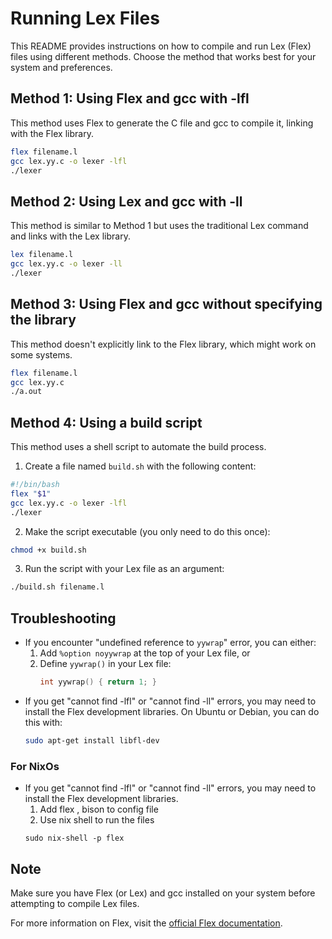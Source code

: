 # Running Lex Files

This README provides instructions on how to compile and run Lex (Flex) files using different methods. Choose the method that works best for your system and preferences.

## Method 1: Using Flex and gcc with -lfl

This method uses Flex to generate the C file and gcc to compile it, linking with the Flex library.

```bash
flex filename.l
gcc lex.yy.c -o lexer -lfl
./lexer
```

## Method 2: Using Lex and gcc with -ll

This method is similar to Method 1 but uses the traditional Lex command and links with the Lex library.

```bash
lex filename.l
gcc lex.yy.c -o lexer -ll
./lexer
```

## Method 3: Using Flex and gcc without specifying the library

This method doesn't explicitly link to the Flex library, which might work on some systems.

```bash
flex filename.l
gcc lex.yy.c
./a.out
```

## Method 4: Using a build script

This method uses a shell script to automate the build process.

1. Create a file named `build.sh` with the following content:

```bash
#!/bin/bash
flex "$1"
gcc lex.yy.c -o lexer -lfl
./lexer
```

2. Make the script executable (you only need to do this once):

```bash
chmod +x build.sh
```

3. Run the script with your Lex file as an argument:

```bash
./build.sh filename.l
```

## Troubleshooting

- If you encounter "undefined reference to `yywrap`" error, you can either:
  1. Add `%option noyywrap` at the top of your Lex file, or
  2. Define `yywrap()` in your Lex file:
     ```c
     int yywrap() { return 1; }
     ```
- If you get "cannot find -lfl" or "cannot find -ll" errors, you may need to install the Flex development libraries. On Ubuntu or Debian, you can do this with:
  ```bash
  sudo apt-get install libfl-dev
  ```
### For NixOs
- If you get "cannot find -lfl" or "cannot find -ll" errors, you may need to install the Flex development libraries.
    1. Add flex , bison to config file
    2. Use nix shell to run the files
  ```
  sudo nix-shell -p flex
  ```
## Note

Make sure you have Flex (or Lex) and gcc installed on your system before attempting to compile Lex files.

For more information on Flex, visit the [official Flex documentation](https://github.com/westes/flex).
